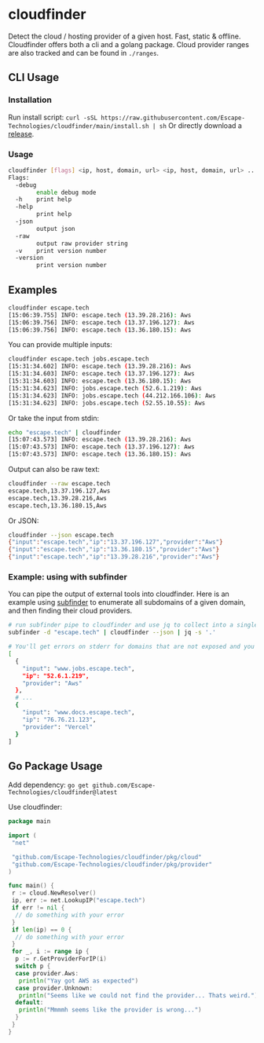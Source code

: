 # cloudfinder  

Detect the cloud / hosting provider of a given host. Fast, static & offline.  
Cloudfinder offers both a cli and a golang package.
Cloud provider ranges are also tracked and can be found in `./ranges`.

## CLI Usage

### Installation

Run install script: `curl -sSL https://raw.githubusercontent.com/Escape-Technologies/cloudfinder/main/install.sh | sh`
Or directly download a [release](https://github.com/Escape-Technologies/cloudfinder/releases/latest).

### Usage

```bash
cloudfinder [flags] <ip, host, domain, url> <ip, host, domain, url> ...
Flags:
  -debug
        enable debug mode
  -h    print help
  -help
        print help
  -json
        output json
  -raw
        output raw provider string
  -v    print version number
  -version
        print version number
```

## Examples

```bash
cloudfinder escape.tech
[15:06:39.755] INFO: escape.tech (13.39.28.216): Aws
[15:06:39.756] INFO: escape.tech (13.37.196.127): Aws
[15:06:39.756] INFO: escape.tech (13.36.180.15): Aws
```

You can provide multiple inputs:

```bash
cloudfinder escape.tech jobs.escape.tech
[15:31:34.602] INFO: escape.tech (13.39.28.216): Aws
[15:31:34.603] INFO: escape.tech (13.37.196.127): Aws
[15:31:34.603] INFO: escape.tech (13.36.180.15): Aws
[15:31:34.623] INFO: jobs.escape.tech (52.6.1.219): Aws
[15:31:34.623] INFO: jobs.escape.tech (44.212.166.106): Aws
[15:31:34.623] INFO: jobs.escape.tech (52.55.10.55): Aws
```

Or take the input from stdin:

```bash
echo "escape.tech" | cloudfinder 
[15:07:43.573] INFO: escape.tech (13.39.28.216): Aws
[15:07:43.573] INFO: escape.tech (13.37.196.127): Aws
[15:07:43.573] INFO: escape.tech (13.36.180.15): Aws
```

Output can also be raw text:

```bash
cloudfinder --raw escape.tech
escape.tech,13.37.196.127,Aws
escape.tech,13.39.28.216,Aws
escape.tech,13.36.180.15,Aws
```

Or JSON:

```bash
cloudfinder --json escape.tech
{"input":"escape.tech","ip":"13.37.196.127","provider":"Aws"}
{"input":"escape.tech","ip":"13.36.180.15","provider":"Aws"}
{"input":"escape.tech","ip":"13.39.28.216","provider":"Aws"}
```

### Example: using with subfinder

You can pipe the output of external tools into cloudfinder. Here is an example using [subfinder](https://github.com/projectdiscovery/subfinder) to enumerate all subdomains of a given domain, and then finding their cloud providers.

```bash
# run subfinder pipe to cloudfinder and use jq to collect into a single json
subfinder -d "escape.tech" | cloudfinder --json | jq -s '.'

# You'll get errors on stderr for domains that are not exposed and you'll get on stdout:
[
  {
    "input": "www.jobs.escape.tech",
    "ip": "52.6.1.219",
    "provider": "Aws"
  },
  # ...
  {
    "input": "www.docs.escape.tech",
    "ip": "76.76.21.123",
    "provider": "Vercel"
  }
]
```

## Go Package Usage

Add dependency: `go get github.com/Escape-Technologies/cloudfinder@latest`

Use cloudfinder:

```go
package main

import (
 "net"

 "github.com/Escape-Technologies/cloudfinder/pkg/cloud"
 "github.com/Escape-Technologies/cloudfinder/pkg/provider"
)

func main() {
 r := cloud.NewResolver()
 ip, err := net.LookupIP("escape.tech")
 if err != nil {
  // do something with your error
 }
 if len(ip) == 0 {
  // do something with your error
 }
 for _, i := range ip {
  p := r.GetProviderForIP(i)
  switch p {
  case provider.Aws:
   println("Yay got AWS as expected")
  case provider.Unknown:
   println("Seems like we could not find the provider... Thats weird.")
  default:
   println("Mmmmh seems like the provider is wrong...")
  }
 }
}
```
